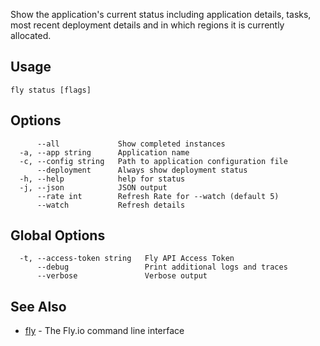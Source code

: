Show the application's current status including application
details, tasks, most recent deployment details and in which regions it is
currently allocated.


## Usage
~~~
fly status [flags]
~~~

## Options

~~~
      --all             Show completed instances
  -a, --app string      Application name
  -c, --config string   Path to application configuration file
      --deployment      Always show deployment status
  -h, --help            help for status
  -j, --json            JSON output
      --rate int        Refresh Rate for --watch (default 5)
      --watch           Refresh details
~~~

## Global Options

~~~
  -t, --access-token string   Fly API Access Token
      --debug                 Print additional logs and traces
      --verbose               Verbose output
~~~

## See Also

* [fly](/docs/flyctl/fly/)	 - The Fly.io command line interface

